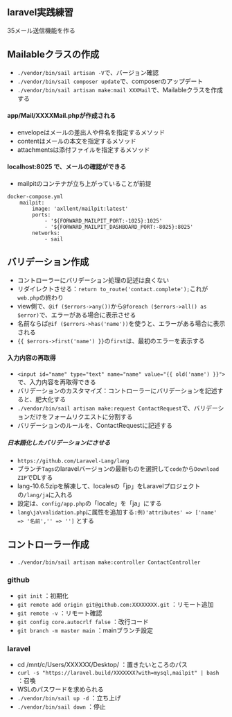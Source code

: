 ## laravel実践練習
35メール送信機能を作る

## Mailableクラスの作成
- `./vendor/bin/sail artisan -V`で、バージョン確認
- `./vendor/bin/sail composer update`で、composerのアップデート
- `./vendor/bin/sail artisan make:mail XXXMail`で、Mailableクラスを作成する

#### app/Mail/XXXXMail.phpが作成される
- envelopeはメールの差出人や件名を指定するメソッド
- contentはメールの本文を指定するメソッド
- attachmentsは添付ファイルを指定するメソッド

#### localhost:8025 で、メールの確認ができる
- mailpitのコンテナが立ち上がっていることが前提

~~~
docker-compose.yml
    mailpit:
        image: 'axllent/mailpit:latest'
        ports:
            - '${FORWARD_MAILPIT_PORT:-1025}:1025'
            - '${FORWARD_MAILPIT_DASHBOARD_PORT:-8025}:8025'
        networks:
            - sail
~~~


## バリデーション作成
- コントローラーにバリデーション処理の記述は良くない
- リダイレクトさせる：`return to_route('contact.complete');`これが`web.php`の終わり
- view側で、`@if ($errors->any())`から`@foreach ($errors->all() as $error)`で、エラーがある場合に表示させる
- 名前ならば`@if ($errors->has('name'))`を使うと、エラーがある場合に表示される
- `{{ $errors->first('name') }}`の`first`は、最初のエラーを表示する

#### 入力内容の再取得
- `<input id="name" type="text" name="name" value="{{ old('name') }}">`で、入力内容を再取得できる
- バリデーションのカスタマイズ：コントローラーにバリデーションを記述すると、肥大化する
- `./vendor/bin/sail artisan make:request ContactRequest`で、バリデーションだけをフォームリクエストに分割する
- バリデーションのルールを、ContactRequestに記述する

##### 日本語化したバリデーションにさせる
- `https://github.com/Laravel-Lang/lang`
- ブランチ`Tags`のlaravelバージョンの最新ものを選択して`code`から`Download ZIP`でDLする
- lang-10.6.5zipを解凍して、localesの「jp」をLaravelプロジェクトの`/lang/ja`に入れる
- 設定は、`config/app.php`の「locale」を「ja」にする
- `lang\ja\validation.php`に属性を追加する`:例)'attributes' => ['name' => '名前','' => '']` とする

## コントローラー作成
- `./vendor/bin/sail artisan make:controller ContactController`

### github
- `git init` ：初期化
- `git remote add origin git@github.com:XXXXXXXX.git` ：リモート追加
- `git remote -v` ：リモート確認
- `git config core.autocrlf false` ：改行コード
- `git branch -m master main` ：mainブランチ設定

### laravel
- cd /mnt/c/Users/XXXXXX/Desktop/ ：置きたいところのパス
- `curl -s "https://laravel.build/XXXXXXX?with=mysql,mailpit" | bash` ：召喚
- WSLのパスワードを求められる
- `./vendor/bin/sail up -d` ：立ち上げ
- `./vendor/bin/sail down` ：停止

